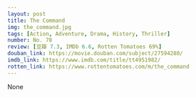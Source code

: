 ```yaml
---
layout: post 
title: The Command
img: the_command.jpg
tags: [Action, Adventure, Drama, History, Thriller]
number: No. 78
review: [豆瓣 7.3, IMDb 6.6, Rotten Tomatoes 69%]
douban_link: https://movie.douban.com/subject/27594280/
imdb_link: https://www.imdb.com/title/tt4951982/
rotten_link: https://www.rottentomatoes.com/m/the_command
---
```


None